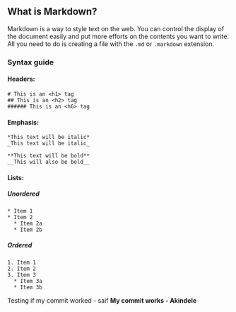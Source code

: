 ## What is Markdown?
Markdown is a way to style text on the web. You can control the display of the document easily and put more efforts on the contents you want to write. All you need to do is creating a file with the `.md` or `.markdown` extension.

### Syntax guide
#### Headers:
```
# This is an <h1> tag
## This is an <h2> tag
###### This is an <h6> tag
```

#### Emphasis:
```
*This text will be italic*
_This text will be italic_

**This text will be bold**
__This will also be bold__
```

#### Lists:
##### Unordered
```
* Item 1
* Item 2
  * Item 2a
  * Item 2b
```
##### Ordered
```
1. Item 1
2. Item 2
3. Item 3
  * Item 3a
  * Item 3b
```

Testing if my commit worked - saif
**My commit works - Akindele**
